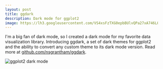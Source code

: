 ```yaml
---
layout: post
title: ggdark
description: Dark mode for ggplot2
image: https://lh3.googleusercontent.com/VS4xsFzTXG0epbBUlvQPa27xA746LOQoiqMocseQIbciAnDd3L5wQMlZfE6VDZggdwZ8_pE3vv95SFHv1f58XYhmfK9hHfDFwSUVC9vkUiaMUP9fvgYAjMQkR9mE8rUhifWEC6tMOgFueh2qOSpeZ-t0pO8Ke8U5KoxHB01MJjJVqYNU71_4ap2Gp0IjB2-7608zBYCH4Js2uuhaMa7SMPgZn2tnkfM-6KK3UdnF4CuTZU6VBuMOTj1QYFK4tnXq4V2coEPzH16BaRiON26RB0PAsngIeuc5TL9sNi7_jMuJEM21S0o0vxcdNO_s4hiYxIc5GEuS1ALMc-doPlxTfehouK-oONSIxTnvW-xwpAlJSgOMaupXUyuNbYR0uIV_-FQ20tIXUizAYzEfzCvNjpadiUL9oqsT7CLs8_Bz1mvl_OaHsilXEIlhELyYiInQOOpvjaIqCj_jA4xJ03NLWOu5gkdoyUD4APRz9uC0LxxPIE5y_mPdNzmphzIoyYB7RN-CO5UwFDXSmvlEFP50UUTjSjqa-4poZNs69MxXFdjMn8OgdXFj-SS5oRjUn2Rozp5bF1nind-oCZowrH7bp6GdjqIQ5C_LIa18YxSbS-KzbQpez7sbm2QFm0FR6AhNCMMvdFxsZPwGz_N5tCWSAlt5=s500-no
---
```


I'm a big fan of dark mode, so I created a dark mode for my favorite data visualization library. Introducing ggdark, a set of dark themes for ggplot2 and the ability to convert any custom theme to its dark mode version. Read more at [github.com/nsgrantham/ggdark](http://github.com/nsgrantham/ggdark).

![ggplot2 dark mode](https://github.com/nsgrantham/ggdark/blob/master/man/figures/dark-gray-1.png?raw=true)